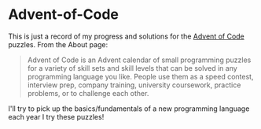 # Advent-of-Code

This is just a record of my progress and solutions for the [Advent of Code](https://adventofcode.com/about) puzzles. From the About page:

> Advent of Code is an Advent calendar of small programming puzzles for a variety of skill sets and skill levels that can be solved in any programming language you like. People use them as a speed contest, interview prep, company training, university coursework, practice problems, or to challenge each other.

I'll try to pick up the basics/fundamentals of a new programming language each year I try these puzzles!
